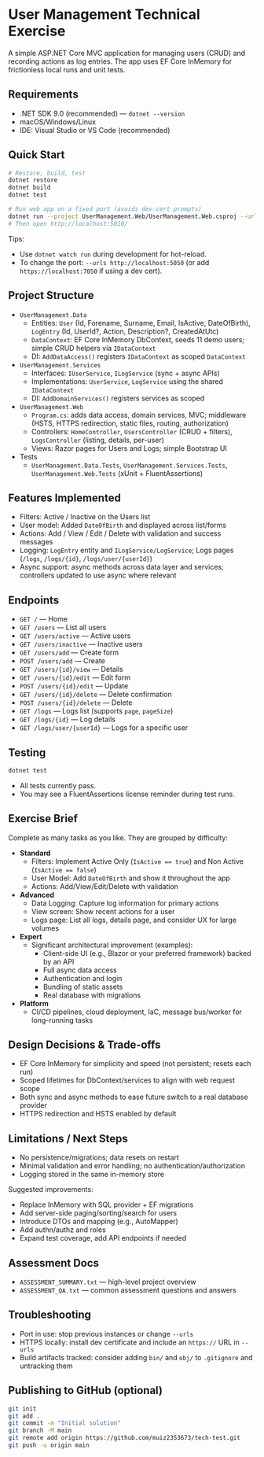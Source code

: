 # User Management Technical Exercise

A simple ASP.NET Core MVC application for managing users (CRUD) and recording actions as log entries. The app uses EF Core InMemory for frictionless local runs and unit tests.

## Requirements

- .NET SDK 9.0 (recommended) — `dotnet --version`
- macOS/Windows/Linux
- IDE: Visual Studio or VS Code (recommended)

## Quick Start

```bash
# Restore, build, test
dotnet restore
dotnet build
dotnet test

# Run web app on a fixed port (avoids dev-cert prompts)
dotnet run --project UserManagement.Web/UserManagement.Web.csproj --urls http://localhost:5010
# Then open http://localhost:5010/
```

Tips:

- Use `dotnet watch run` during development for hot-reload.
- To change the port: `--urls http://localhost:5050` (or add `https://localhost:7050` if using a dev cert).

## Project Structure

- `UserManagement.Data`
  - Entities: `User` (Id, Forename, Surname, Email, IsActive, DateOfBirth), `LogEntry` (Id, UserId?, Action, Description?, CreatedAtUtc)
  - `DataContext`: EF Core InMemory DbContext, seeds 11 demo users; simple CRUD helpers via `IDataContext`
  - DI: `AddDataAccess()` registers `IDataContext` as scoped `DataContext`
- `UserManagement.Services`
  - Interfaces: `IUserService`, `ILogService` (sync + async APIs)
  - Implementations: `UserService`, `LogService` using the shared `IDataContext`
  - DI: `AddDomainServices()` registers services as scoped
- `UserManagement.Web`
  - `Program.cs`: adds data access, domain services, MVC; middleware (HSTS, HTTPS redirection, static files, routing, authorization)
  - Controllers: `HomeController`, `UsersController` (CRUD + filters), `LogsController` (listing, details, per-user)
  - Views: Razor pages for Users and Logs; simple Bootstrap UI
- Tests
  - `UserManagement.Data.Tests`, `UserManagement.Services.Tests`, `UserManagement.Web.Tests` (xUnit + FluentAssertions)

## Features Implemented

- Filters: Active / Inactive on the Users list
- User model: Added `DateOfBirth` and displayed across list/forms
- Actions: Add / View / Edit / Delete with validation and success messages
- Logging: `LogEntry` entity and `ILogService/LogService`; Logs pages (`/logs`, `/logs/{id}`, `/logs/user/{userId}`)
- Async support: async methods across data layer and services; controllers updated to use async where relevant

## Endpoints

- `GET /` — Home
- `GET /users` — List all users
- `GET /users/active` — Active users
- `GET /users/inactive` — Inactive users
- `GET /users/add` — Create form
- `POST /users/add` — Create
- `GET /users/{id}/view` — Details
- `GET /users/{id}/edit` — Edit form
- `POST /users/{id}/edit` — Update
- `GET /users/{id}/delete` — Delete confirmation
- `POST /users/{id}/delete` — Delete
- `GET /logs` — Logs list (supports `page`, `pageSize`)
- `GET /logs/{id}` — Log details
- `GET /logs/user/{userId}` — Logs for a specific user

## Testing

```bash
dotnet test
```

- All tests currently pass.
- You may see a FluentAssertions license reminder during test runs.

## Exercise Brief

Complete as many tasks as you like. They are grouped by difficulty:

- **Standard**
  - Filters: Implement Active Only (`IsActive == true`) and Non Active (`IsActive == false`)
  - User Model: Add `DateOfBirth` and show it throughout the app
  - Actions: Add/View/Edit/Delete with validation
- **Advanced**
  - Data Logging: Capture log information for primary actions
  - View screen: Show recent actions for a user
  - Logs page: List all logs, details page, and consider UX for large volumes
- **Expert**
  - Significant architectural improvement (examples):
    - Client-side UI (e.g., Blazor or your preferred framework) backed by an API
    - Full async data access
    - Authentication and login
    - Bundling of static assets
    - Real database with migrations
- **Platform**
  - CI/CD pipelines, cloud deployment, IaC, message bus/worker for long-running tasks

## Design Decisions & Trade-offs

- EF Core InMemory for simplicity and speed (not persistent; resets each run)
- Scoped lifetimes for DbContext/services to align with web request scope
- Both sync and async methods to ease future switch to a real database provider
- HTTPS redirection and HSTS enabled by default

## Limitations / Next Steps

- No persistence/migrations; data resets on restart
- Minimal validation and error handling; no authentication/authorization
- Logging stored in the same in-memory store

Suggested improvements:

- Replace InMemory with SQL provider + EF migrations
- Add server-side paging/sorting/search for users
- Introduce DTOs and mapping (e.g., AutoMapper)
- Add authn/authz and roles
- Expand test coverage, add API endpoints if needed

## Assessment Docs

- `ASSESSMENT_SUMMARY.txt` — high-level project overview
- `ASSESSMENT_QA.txt` — common assessment questions and answers

## Troubleshooting

- Port in use: stop previous instances or change `--urls`
- HTTPS locally: install dev certificate and include an `https://` URL in `--urls`
- Build artifacts tracked: consider adding `bin/` and `obj/` to `.gitignore` and untracking them

## Publishing to GitHub (optional)

```bash
git init
git add .
git commit -m "Initial solution"
git branch -M main
git remote add origin https://github.com/muiz2353673/tech-test.git
git push -u origin main
```
